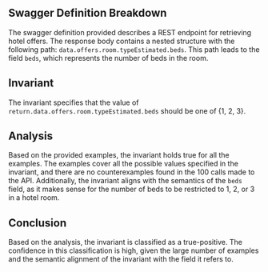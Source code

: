 ## Swagger Definition Breakdown
The swagger definition provided describes a REST endpoint for retrieving hotel offers. The response body contains a nested structure with the following path: `data.offers.room.typeEstimated.beds`. This path leads to the field `beds`, which represents the number of beds in the room.

## Invariant
The invariant specifies that the value of `return.data.offers.room.typeEstimated.beds` should be one of {1, 2, 3}.

## Analysis
Based on the provided examples, the invariant holds true for all the examples. The examples cover all the possible values specified in the invariant, and there are no counterexamples found in the 100 calls made to the API. Additionally, the invariant aligns with the semantics of the `beds` field, as it makes sense for the number of beds to be restricted to 1, 2, or 3 in a hotel room.

## Conclusion
Based on the analysis, the invariant is classified as a true-positive. The confidence in this classification is high, given the large number of examples and the semantic alignment of the invariant with the field it refers to.
